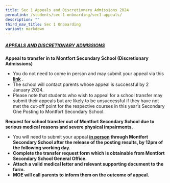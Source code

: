 ```yaml
---
title: Sec 1 Appeals and Discretionary Admissions 2024
permalink: /students/sec-1-onboarding/sec1-appeals/
description: ""
third_nav_title: Sec 1 Onboarding
variant: markdown
---
```

##### **<u> APPEALS AND DISCRETIONARY ADMISSIONS</u>**

**Appeal to transfer in to Montfort Secondary School (Discretionary Admissions)**
* You do not need to come in person and may submit your appeal via this <b>[link](https://form.gov.sg/655b57578e4b8a0012495fde)</b> .
* The school will contact parents whose appeal is successful by 2 January 2024.
* Please note that students who wish to appeal for a school transfer may submit their appeals but are likely to be unsuccessful if they have not met the cut-off point for the respective courses in this year’s Secondary One Posting to Montfort Secondary School. 

**Request for school transfer out of Montfort Secondary School due to serious medical reasons and severe physical impairments.**

* You will need to submit your appeal <u><b>in person<b></b></b></u><b><b> through Montfort Secondary School after the release of the posting results, **by 12pm of the following working day.**
* Complete the transfer request form which is obtainable from Montfort Secondary School General Office.
* Attach a valid medical letter and relevant supporting document to the form.
* MOE will call parents to inform them on the outcome of appeal.
	</b></b>